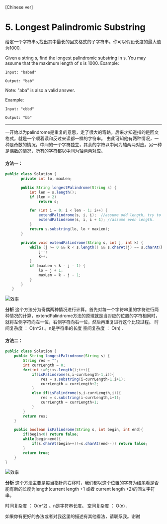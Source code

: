 [Chinese ver]
# 5. Longest Palindromic Substring

给定一个字符串s,找出其中最长的回文格式的子字符串。你可以假设长度的最大值为1000.

Given a string s, find the longest palindromic substring in s. You may assume that the maximum length of s is 1000.
Example:
```
Input: "babad"

Output: "bab"
```

Note: "aba" is also a valid answer.

Example:
```
Input: "cbbd"

Output: "bb"
```

---

一开始以为palindrome是重复的意思，走了很大的弯路，后来才知道指的是回文格式，就是一个顺着读和反过来读都一样的字符串。
由此可知他有两种情况，一种是奇数的情况，中间的一个字符独立，其余的字符以中间为轴两两对应。另一种是偶数的情况，所有的字符都以中间为轴两两对应。

#### 方法一：
``` java
public class Solution {
       private int lo, maxLen;

       public String longestPalindrome(String s) {
           int len = s.length();
           if (len < 2)
               return s;

           for (int i = 0; i < len - 1; i++) {
               extendPalindrome(s, i, i);  //assume odd length, try to extend Palindrome as possible
               extendPalindrome(s, i, i + 1); //assume even length.
           }
           return s.substring(lo, lo + maxLen);
       }

       private void extendPalindrome(String s, int j, int k) {
           while (j >= 0 && k < s.length() && s.charAt(j) == s.charAt(k)) {
               j--;
               k++;
           }
           if (maxLen < k - j - 1) {
               lo = j + 1;
               maxLen = k - j - 1;
           }
       }
   }
```

![效率](https://github.com/LeonChen/LeetCode-record/blob/master/1%20Two%20Sum/Images/WrongResult.png?raw=true)

**分析**
这个方法分为奇偶两种情况进行计算。首先对每一个字符串里的字符进行两种情况的计算，extendPalindrome方法的原理就是当对应的位置的字符相同时，就将左侧字符向左一位，右侧字符向右一位，然后再重复进行这个比较过程。
时间复杂度 ： O(n^2) 。n是字符串的长度
空间复杂度 ： O(n) .

#### 方法二：

``` java
public class Solution {
    public String longestPalindrome(String s) {
        String res = "";
        int currLength = 0;
        for(int i=0;i<s.length();i++){
            if(isPalindrome(s,i-currLength-1,i)){
                res = s.substring(i-currLength-1,i+1);
                currLength = currLength+2;
            }
            else if(isPalindrome(s,i-currLength,i)){
                res = s.substring(i-currLength,i+1);
                currLength = currLength+1;
            }
        }
        return res;
    }

    public boolean isPalindrome(String s, int begin, int end){
        if(begin<0) return false;
        while(begin<end){
        	if(s.charAt(begin++)!=s.charAt(end--)) return false;
        }
        return true;
    }
}

```

![效率](https://github.com/LeonChen/LeetCode-record/blob/master/1%20Two%20Sum/Images/BruteForceResult.png?raw=true)

**分析**
这个方法主要是每当指针向右移时，我们都以这个位置的字符为结尾看是否能有新的长度为length(current length +1 或者 current length +2)的回文字符串。

时间复杂度 ： O(n^2) 。n是字符串长度。
空间复杂度 ： O(n) .

如果你有更好的办法或者对我这里的描述有其他看法，请联系我。谢谢
